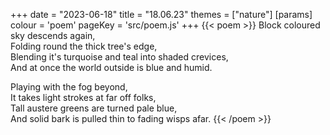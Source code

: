+++
date = "2023-06-18"
title = "18.06.23"
themes = ["nature"]
[params]
  colour = 'poem'
  pageKey = 'src/poem.js'
+++
{{< poem >}}
Block coloured sky descends again,  
Folding round the thick tree's edge,  
Blending it's turquoise and teal into shaded crevices,  
And at once the world outside is blue and humid.  
  
Playing with the fog beyond,  
It takes light strokes at far off folks,  
Tall austere greens are turned pale blue,  
And solid bark is pulled thin to fading wisps afar.
{{< /poem >}}
